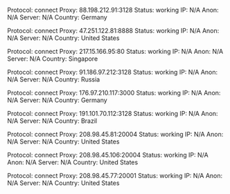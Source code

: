 Protocol: connect
Proxy: 88.198.212.91:3128
Status: working
IP: N/A
Anon: N/A
Server: N/A
Country: Germany

Protocol: connect
Proxy: 47.251.122.81:8888
Status: working
IP: N/A
Anon: N/A
Server: N/A
Country: United States

Protocol: connect
Proxy: 217.15.166.95:80
Status: working
IP: N/A
Anon: N/A
Server: N/A
Country: Singapore

Protocol: connect
Proxy: 91.186.97.212:3128
Status: working
IP: N/A
Anon: N/A
Server: N/A
Country: Russia

Protocol: connect
Proxy: 176.97.210.117:3000
Status: working
IP: N/A
Anon: N/A
Server: N/A
Country: Germany

Protocol: connect
Proxy: 191.101.70.112:3128
Status: working
IP: N/A
Anon: N/A
Server: N/A
Country: Brazil

Protocol: connect
Proxy: 208.98.45.81:20004
Status: working
IP: N/A
Anon: N/A
Server: N/A
Country: United States

Protocol: connect
Proxy: 208.98.45.106:20004
Status: working
IP: N/A
Anon: N/A
Server: N/A
Country: United States

Protocol: connect
Proxy: 208.98.45.77:20001
Status: working
IP: N/A
Anon: N/A
Server: N/A
Country: United States

